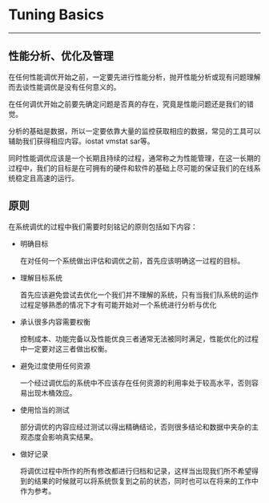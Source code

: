 # Tuning Basics

---

## 性能分析、优化及管理
在任何性能调优开始之前，一定要先进行性能分析，抛开性能分析或现有问题理解而去谈性能调优是没有任何意义的。

在任何调优开始之前要先确定问题是否真的存在，究竟是性能问题还是我们的错觉。

分析的基础是数据，所以一定要依靠大量的监控获取相应的数据，常见的工具可以辅助我们获得相应内容。iostat vmstat sar等。

同时性能调优应该是一个长期且持续的过程，通常称之为性能管理，在这一长期的过程中，我们的目标是在可拥有的硬件和软件的基础上尽可能的保证我们的在线系统稳定且高速的运行。

## 原则
在系统调优的过程中我们需要时刻铭记的原则包括如下内容：
* 明确目标

    在对任何一个系统做出评估和调优之前，首先应该明确这一过程的目标。

* 理解目标系统

    首先应该避免尝试去优化一个我们并不理解的系统，只有当我们队系统的运作过程足够熟悉的情况下才有可能开始对一个系统进行分析与优化

* 承认很多内容需要权衡
    
    控制成本、功能完备以及性能优良三者通常无法被同时满足，性能优化的过程中一定要对这三者做出权衡。

* 避免过度使用任何资源

    一个经过调优后的系统中不应该存在任何资源的利用率处于较高水平，否则容易出现木桶效应。

* 使用恰当的测试
    
    部分调优的内容应经过测试以得出精确结论，否则很多结论和数据中夹杂的主观态度会影响真实结果。

* 做好记录
    
    将调优过程中所作的所有修改都进行归档和记录，这样当出现我们所不希望得到的结果的时候就可以将系统恢复到之前的状态，同时也可以在将来的工作中作为参考。
